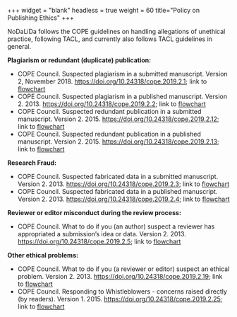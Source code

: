 +++
widget = "blank"
headless = true
weight = 60
title="Policy on Publishing Ethics"
+++

NoDaLiDa follows the COPE guidelines on handling allegations of unethical practice, following TACL, and currently also follows TACL guidelines in general.


__Plagiarism or redundant (duplicate) publication:__

* COPE Council.  Suspected plagiarism in a submitted manuscript.  Version 2, November 2018.  https://doi.org/10.24318/cope.2019.2.1; link to [flowchart](https://publicationethics.org/files/plagiarism%20A.pdf)
* COPE Council. Suspected plagiarism in a published manuscript. Version 2. 2013. https://doi.org/10.24318/cope.2019.2.2; link to [flowchart](https://publicationethics.org/files/plagiarism%20B.pdf)
* COPE Council. Suspected redundant publication in a submitted manuscript. Version 2. 2015. https://doi.org/10.24318/cope.2019.2.12; link to [flowchart](https://publicationethics.org/files/redundant%20publication%20A_0.pdf)
*  COPE Council. Suspected redundant publication in a published manuscript. Version 2. 2015.  https://doi.org/10.24318/cope.2019.2.13; link to [flowchart](https://publicationethics.org/files/redundant%20publication%20B.pdf)

__Research Fraud:__

* COPE Council. Suspected fabricated data in a submitted manuscript. Version 2. 2013. https://doi.org/10.24318/cope.2019.2.3; link to [flowchart](https://publicationethics.org/files/Fabricated%20data%20A.pdf)
* COPE Council. Suspected fabricated data in a published manuscript. Version 2. 2013. https://doi.org/10.24318/cope.2019.2.4; link to [flowchart](https://publicationethics.org/files/Fabricated%20data%20B.pdf)

__Reviewer or editor misconduct during the review process:__

* COPE Council. What to do if you (an author) suspect a reviewer has appropriated a submission’s idea or data. Version 2. 2013. https://doi.org/10.24318/cope.2019.2.5; link to [flowchart](https://publicationethics.org/files/Appropriated.pdf)

__Other ethical problems:__

* COPE Council. What to do if you (a reviewer or editor) suspect an ethical problem. Version 2. 2013. https://doi.org/10.24318/cope.2019.2.19; link to [flowchart](https://publicationethics.org/files/Ethical%20problem.pdf)
* COPE Council. Responding to Whistleblowers - concerns raised directly (by readers). Version 1. 2015. https://doi.org/10.24318/cope.2019.2.25; link to [flowchart](https://publicationethics.org/files/RespondingToWhistleblowers_ConcernsRaisedDirectly.pdf)
